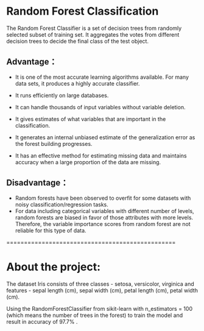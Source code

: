 # Random Forest Classification

The Random Forest Classifier is a set of decision trees from randomly selected subset of training set. It aggregates the votes from different decision trees to decide the final class of the test object.


## Advantage：
- It is one of the most accurate learning algorithms available. For many data sets, it produces a highly accurate classifier.

- It runs efficiently on large databases.
- It can handle thousands of input variables without variable deletion.
- It gives estimates of what variables that are important in the classification.
- It generates an internal unbiased estimate of the generalization error as the forest building progresses.
- It has an effective method for estimating missing data and maintains accuracy when a large proportion of the data are missing.


## Disadvantage：
- Random forests have been observed to overfit for some datasets with noisy classification/regression tasks.
- For data including categorical variables with different number of levels, random forests are biased in favor of those attributes with more levels. Therefore, the variable importance scores from random forest are not reliable for this type of data.

================================================
# About the project:
 
The dataset Iris consists of three classes - setosa, versicolor, virginica and features - 
sepal length (cm), sepal width (cm), petal length (cm), petal width (cm).

Using the RandomForestClassifier from sikit-learn with n_estimators = 100 (which means the number of trees in the forest) to train the model and result in accuracy of 97.7% .